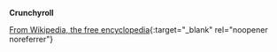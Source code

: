 <!-- markdownlint-disable MD041-->
**Crunchyroll**<br>

[From Wikipedia, the free encyclopedia](https://www.wikiwand.com/en/Crunchyroll){:target="\_blank" rel="noopener noreferrer"}
<!-- markdownlint-enable MD041-->
